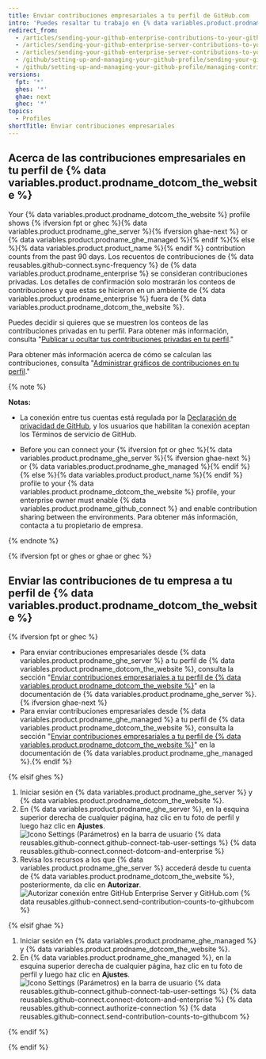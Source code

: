 ```yaml
---
title: Enviar contribuciones empresariales a tu perfil de GitHub.com
intro: 'Puedes resaltar tu trabajo en {% data variables.product.prodname_enterprise %} al enviar los recuentos de contribuciones a tu perfil {% data variables.product.prodname_dotcom_the_website %}.'
redirect_from:
  - /articles/sending-your-github-enterprise-contributions-to-your-github-com-profile/
  - /articles/sending-your-github-enterprise-server-contributions-to-your-github-com-profile
  - /articles/sending-your-github-enterprise-server-contributions-to-your-githubcom-profile
  - /github/setting-up-and-managing-your-github-profile/sending-your-github-enterprise-server-contributions-to-your-githubcom-profile
  - /github/setting-up-and-managing-your-github-profile/managing-contribution-graphs-on-your-profile/sending-your-github-enterprise-server-contributions-to-your-githubcom-profile
versions:
  fpt: '*'
  ghes: '*'
  ghae: next
  ghec: '*'
topics:
  - Profiles
shortTitle: Enviar contribuciones empresariales
---
```


## Acerca de las contribuciones empresariales en tu perfil de {% data variables.product.prodname_dotcom_the_website %}

Your {% data variables.product.prodname_dotcom_the_website %} profile shows {% ifversion fpt or ghec %}{% data variables.product.prodname_ghe_server %}{% ifversion ghae-next %}<!-- Remove condition entirely when toggling feature flag --> or {% data variables.product.prodname_ghe_managed %}{% endif %}{% else %}{% data variables.product.product_name %}{% endif %} contribution counts from the past 90 days. Los recuentos de contribuciones de {% data reusables.github-connect.sync-frequency %} de {% data variables.product.prodname_enterprise %} se consideran contribuciones privadas. Los detalles de confirmación solo mostrarán los conteos de contribuciones y que estas se hicieron en un ambiente de {% data variables.product.prodname_enterprise %} fuera de {% data variables.product.prodname_dotcom_the_website %}.

Puedes decidir si quieres que se muestren los conteos de las contribuciones privadas en tu perfil. Para obtener más información, consulta "[Publicar u ocultar tus contribuciones privadas en tu perfil](/articles/publicizing-or-hiding-your-private-contributions-on-your-profile/)."

Para obtener más información acerca de cómo se calculan las contribuciones, consulta "[Administrar gráficos de contribuciones en tu perfil](/articles/managing-contribution-graphs-on-your-profile/)."

{% note %}

**Notas:**
- La conexión entre tus cuentas está regulada por la <a href="/articles/github-privacy-statement/" class="dotcom-only">Declaración de privacidad de GitHub</a>, y los usuarios que habilitan la conexión aceptan los Términos de servicio de GitHub<a href="/articles/github-terms-of-service/" class="dotcom-only"></a>.

- Before you can connect your {% ifversion fpt or ghec %}{% data variables.product.prodname_ghe_server %}{% ifversion ghae-next %}<!-- Remove condition entirely when toggling feature flag --> or {% data variables.product.prodname_ghe_managed %}{% endif %}{% else %}{% data variables.product.product_name %}{% endif %} profile to your {% data variables.product.prodname_dotcom_the_website %} profile, your enterprise owner must enable {% data variables.product.prodname_github_connect %} and enable contribution sharing between the environments. Para obtener más información, contacta a tu propietario de empresa.

{% endnote %}

{% ifversion fpt or ghes or ghae or ghec %}

## Enviar las contribuciones de tu empresa a tu perfil de {% data variables.product.prodname_dotcom_the_website %}

{% ifversion fpt or ghec %}

- Para enviar contribuciones empresariales desde {% data variables.product.prodname_ghe_server %} a tu perfil de {% data variables.product.prodname_dotcom_the_website %}, consulta la sección "[Enviar contribuciones empresariales a tu perfil de {% data variables.product.prodname_dotcom_the_website %}](/enterprise-server/account-and-profile/setting-up-and-managing-your-github-profile/managing-contribution-graphs-on-your-profile/sending-enterprise-contributions-to-your-githubcom-profile)" en la documentación de {% data variables.product.prodname_ghe_server %}.{% ifversion ghae-next %}<!-- Condition is within an fpt block; remove condition entirely when toggling feature flag -->
- Para enviar contribuciones empresariales desde {% data variables.product.prodname_ghe_managed %} a tu perfil de {% data variables.product.prodname_dotcom_the_website %}, consulta la sección "[Enviar contribuciones empresariales a tu perfil de {% data variables.product.prodname_dotcom_the_website %}](/github-ae@latest/account-and-profile/setting-up-and-managing-your-github-profile/managing-contribution-graphs-on-your-profile/sending-enterprise-contributions-to-your-githubcom-profile)" en la documentación de {% data variables.product.prodname_ghe_managed %}.{% endif %}

{% elsif ghes %}

1. Iniciar sesión en {% data variables.product.prodname_ghe_server %} y {% data variables.product.prodname_dotcom_the_website %}.
1. En {% data variables.product.prodname_ghe_server %}, en la esquina superior derecha de cualquier página, haz clic en tu foto de perfil y luego haz clic en **Ajustes**. ![Icono Settings (Parámetros) en la barra de usuario](/assets/images/help/settings/userbar-account-settings.png)
{% data reusables.github-connect.github-connect-tab-user-settings %}
{% data reusables.github-connect.connect-dotcom-and-enterprise %}
1. Revisa los recursos a los que {% data variables.product.prodname_ghe_server %} accederá desde tu cuenta de {% data variables.product.prodname_dotcom_the_website %}, posteriormente, da clic en **Autorizar**. ![Autorizar conexión entre GitHub Enterprise Server y GitHub.com](/assets/images/help/settings/authorize-ghe-to-connect-to-dotcom.png)
{% data reusables.github-connect.send-contribution-counts-to-githubcom %}

{% elsif ghae %}

1. Iniciar sesión en {% data variables.product.prodname_ghe_managed %} y {% data variables.product.prodname_dotcom_the_website %}.
1. En {% data variables.product.prodname_ghe_managed %}, en la esquina superior derecha de cualquier página, haz clic en tu foto de perfil y luego haz clic en **Ajustes**. ![Icono Settings (Parámetros) en la barra de usuario](/assets/images/help/settings/userbar-account-settings.png)
{% data reusables.github-connect.github-connect-tab-user-settings %}
{% data reusables.github-connect.connect-dotcom-and-enterprise %}
{% data reusables.github-connect.authorize-connection %}
{% data reusables.github-connect.send-contribution-counts-to-githubcom %}

{% endif %}

{% endif %}

